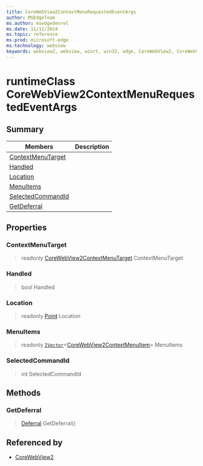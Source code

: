 ```yaml
---
title: CoreWebView2ContextMenuRequestedEventArgs
author: MSEdgeTeam
ms.author: msedgedevrel
ms.date: 11/11/2024
ms.topic: reference
ms.prod: microsoft-edge
ms.technology: webview
keywords: webview2, webview, winrt, win32, edge, CoreWebView2, CoreWebView2Controller, browser control, edge html, CoreWebView2ContextMenuRequestedEventArgs
---
```


# runtimeClass CoreWebView2ContextMenuRequestedEventArgs



## Summary

Members|Description
--|--
[ContextMenuTarget](#contextmenutarget) | 
[Handled](#handled) | 
[Location](#location) | 
[MenuItems](#menuitems) | 
[SelectedCommandId](#selectedcommandid) | 
[GetDeferral](#getdeferral) | 

## Properties

### ContextMenuTarget

> readonly  [CoreWebView2ContextMenuTarget](corewebview2contextmenutarget.md) ContextMenuTarget

### Handled

>  bool Handled

### Location

> readonly  [Point](/uwp/api/Windows.Foundation.Point) Location

### MenuItems

> readonly  [`IVector`](/uwp/api/Windows.Foundation.Collections.IVector-1)&lt;[CoreWebView2ContextMenuItem](corewebview2contextmenuitem.md)&gt; MenuItems

### SelectedCommandId

>  int SelectedCommandId



## Methods

### GetDeferral

> [Deferral](/uwp/api/Windows.Foundation.Deferral) GetDeferral()






## Referenced by

- [CoreWebView2](corewebview2.md)
